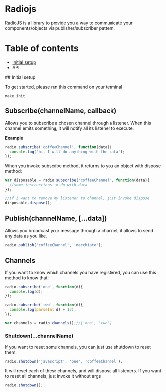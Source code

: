 # Radiojs

RadioJS is a library to provide you a way to communicate your components/objects via publisher/subscriber pattern.

# Table of contents

- [Initial setup](#initial-setup)
- API


## Initial setup

To get started, please run this command on your terminal

```shell
make init
```

## Subscribe(channelName, callback)

Allows you to subscribe a chosen channel through a listener. When this channel emits something,
it will notify all its listener to execute.

**Example**
```javascript
radio.subscribe('coffeeChannel', function(data){
  console.log('hi, I will do anything with the data');
});
```

When you invoke subscribe method, it returns to you an object with dispose method:

```javascript
var disposable = radio.subscribe('coffeeChannel', function(data){
  //some instructions to do with data
});

//if I want to remove my listener to channel, just invoke dispose
disposable.dispose();
```

## Publish(channelName, [...data])

Allows you broadcast your message through a channel, it allows to send any data as you like.

```javascript
radio.publish('coffeeChannel', 'macchiato');
```


## Channels

If you want to know which channels you have registered, you can use this method to know that:

```javascript
radio.subscribe('one', function(d){
  console.log(d);
});

radio.subscribe('two', function(d){
  console.log(parseInt(d) + 13);
});

var channels = radio.channels();//['one', 'two']
```

### Shutdown(...channelName)

If you want to reset some channels, you can just use shutdown to reset them.

```javascript
radio.shutdown('javascript', 'one', 'coffeeChannel');
```

It will reset each of these channels, and will dispose all listeners. If you want to reset all channels, just invoke it without args

```javascript
radio.shutdown();
```
